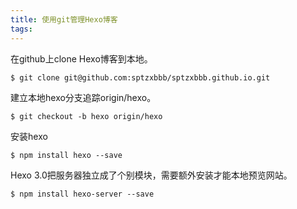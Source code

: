 ```yaml
---
title: 使用git管理Hexo博客
tags:
---
```


在github上clone Hexo博客到本地。

```
$ git clone git@github.com:sptzxbbb/sptzxbbb.github.io.git
```

建立本地hexo分支追踪origin/hexo。

```
$ git checkout -b hexo origin/hexo
```

安装hexo

```
$ npm install hexo --save
```

Hexo 3.0把服务器独立成了个别模块，需要额外安装才能本地预览网站。

```
$ npm install hexo-server --save
```
